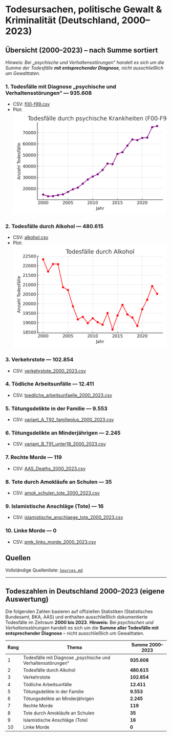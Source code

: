 # Todesursachen, politische Gewalt & Kriminalität (Deutschland, 2000–2023)

## Übersicht (2000–2023) – nach Summe sortiert

_Hinweis: Bei „psychische und Verhaltensstörungen“ handelt es sich um die Summe der Todesfälle **mit entsprechender Diagnose**, nicht ausschließlich um Gewalttaten._

### 1. Todesfälle mit Diagnose „psychische und Verhaltensstörungen“ — **935.608**
- CSV: [f00-f99.csv](f00-f99.csv)
- Plot: ![](psychische_krankheiten.png)

### 2. Todesfälle durch Alkohol — **480.615**
- CSV: [alkohol.csv](alkohol.csv)
- Plot: ![](alkohol.png)

### 3. Verkehrstote — **102.854**
- CSV: [verkehrstote_2000_2023.csv](verkehrstote_2000_2023.csv)

### 4. Tödliche Arbeitsunfälle — **12.411**
- CSV: [toedliche_arbeitsunfaelle_2000_2023.csv](toedliche_arbeitsunfaelle_2000_2023.csv)

### 5. Tötungsdelikte in der Familie — **9.553**
- CSV: [variant_A_T92_familieplus_2000_2023.csv](variant_A_T92_familieplus_2000_2023.csv)

### 6. Tötungsdelikte an Minderjährigen — **2.245**
- CSV: [variant_B_T91_unter18_2000_2023.csv](variant_B_T91_unter18_2000_2023.csv)

### 7. Rechte Morde — **119**
- CSV: [AAS_Deaths_2000_2023.csv](AAS_Deaths_2000_2023.csv)

### 8. Tote durch Amokläufe an Schulen — **35**
- CSV: [amok_schulen_tote_2000_2023.csv](amok_schulen_tote_2000_2023.csv)

### 9. Islamistische Anschläge (Tote) — **16**
- CSV: [islamistische_anschlaege_tote_2000_2023.csv](islamistische_anschlaege_tote_2000_2023.csv)

### 10. Linke Morde — **0**
- CSV: [pmk_links_morde_2000_2023.csv](pmk_links_morde_2000_2023.csv)


## Quellen

Vollständige Quellenliste: [`Sources.md`](Sources.md)



---

## Todeszahlen in Deutschland 2000–2023 (eigene Auswertung)

Die folgenden Zahlen basieren auf offiziellen Statistiken (Statistisches Bundesamt, BKA, AAS) und enthalten ausschließlich dokumentierte Todesfälle im Zeitraum **2000 bis 2023**.
**Hinweis:** Bei *psychischen und Verhaltensstörungen* handelt es sich um die **Summe aller Todesfälle mit entsprechender Diagnose** – nicht ausschließlich um Gewalttaten.

| Rang | Thema                                                        | Summe 2000–2023 |
| ---- | ------------------------------------------------------------ | --------------- |
| 1    | Todesfälle mit Diagnose „psychische und Verhaltensstörungen“ | **935.608**     |
| 2    | Todesfälle durch Alkohol                                     | **480.615**     |
| 3    | Verkehrstote                                                 | **102.854**     |
| 4    | Tödliche Arbeitsunfälle                                      | **12.411**      |
| 5    | Tötungsdelikte in der Familie                                | **9.553**       |
| 6    | Tötungsdelikte an Minderjährigen                             | **2.245**       |
| 7    | Rechte Morde                                                 | **119**         |
| 8    | Tote durch Amokläufe an Schulen                              | **35**          |
| 9    | Islamistische Anschläge (Tote)                               | **16**          |
| 10   | Linke Morde                                                  | **0**           |



